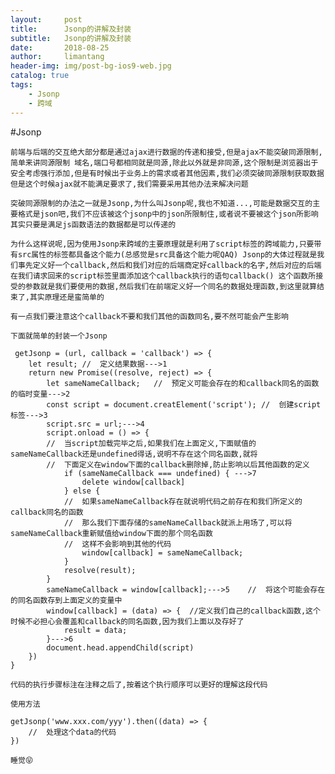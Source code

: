 ```yaml
---
layout:     post
title:      Jsonp的讲解及封装
subtitle:   Jsonp的讲解及封装
date:       2018-08-25
author:     limantang
header-img: img/post-bg-ios9-web.jpg
catalog: true
tags:
    - Jsonp
    - 跨域
---
```


#Jsonp

``前端与后端的交互绝大部分都是通过ajax进行数据的传递和接受,但是ajax不能突破同源限制,简单来讲同源限制
域名,端口号都相同就是同源,除此以外就是非同源,这个限制是浏览器出于安全考虑强行添加,但是有时候出于业务上的需求或者其他因素,我们必须突破同源限制获取数据
但是这个时候ajax就不能满足要求了,我们需要采用其他办法来解决问题
``

``突破同源限制的办法之一就是Jsonp,为什么叫Jsonp呢,我也不知道...,可能是数据交互的主要格式是json吧,我们不应该被这个jsonp中的json所限制住,或者说不要被这个json所影响
其实只要是满足js函数语法的数据都是可以传递的
``

``为什么这样说呢,因为使用Jsonp来跨域的主要原理就是利用了script标签的跨域能力,只要带有src属性的标签都具备这个能力(总感觉是src具备这个能力呢QAQ)
Jsonp的大体过程就是我们事先定义好一个callback,然后和我们对应的后端商定好callback的名字,然后对应的后端在我们请求回来的script标签里面添加这个callback执行的语句callback()
这个函数所接受的参数就是我们要使用的数据,然后我们在前端定义好一个同名的数据处理函数,到这里就算结束了,其实原理还是蛮简单的
``

``有一点我们要注意这个callback不要和我们其他的函数同名,要不然可能会产生影响
``

``下面就简单的封装一个Jsonp
``

```
 getJsonp = (url, callback = 'callback') => {
    let result; //  定义结果数据--->1
    return new Promise((resolve, reject) => {
        let sameNameCallback;   //  预定义可能会存在的和callback同名的函数的临时变量--->2
        const script = document.creatElement('script'); //  创建script标签--->3
        script.src = url;--->4
        script.onload = () => {
        //  当script加载完毕之后,如果我们在上面定义,下面赋值的sameNameCallback还是undefined得话,说明不存在这个同名函数,就将
        //  下面定义在window下面的callback删除掉,防止影响以后其他函数的定义
            if (sameNameCallback === undefined) { --->7
                delete window[callback]
            } else {
            //  如果sameNameCallback存在就说明代码之前存在和我们所定义的callback同名的函数
            //  那么我们下面存储的sameNameCallback就派上用场了,可以将sameNameCallback重新赋值给window下面的那个同名函数
            //  这样不会影响到其他的代码
                window[callback] = sameNameCallback;
            }
            resolve(result);
        }
        sameNameCallback = window[callback];--->5    //  将这个可能会存在的同名函数存到上面定义的变量中
        window[callback] = (data) => {  //定义我们自己的callback函数,这个时候不必担心会覆盖和callback的同名函数,因为我们上面以及存好了
            result = data;
        }--->6
        document.head.appendChild(script)
    })
}
```

``代码的执行步骤标注在注释之后了,按着这个执行顺序可以更好的理解这段代码
``

``使用方法
``

```
getJsonp('www.xxx.com/yyy').then((data) => {
    //  处理这个data的代码
})
```

``睡觉😝
``
